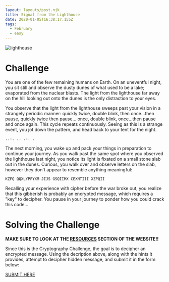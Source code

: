 ```yaml
---
layout: layouts/post.njk
title: Signal from the Lighthouse
date: 2020-01-05T16:38:17.155Z
tags:
  - February
  - easy
---
```

![lighthouse](https://www.dropbox.com/s/siy8ynegyqvc066/deserted_lighthouse.jpg?raw=1)
# Challenge

You are one of the few remaining humans on Earth. On an uneventful night, you sit still and observe the dusty dunes of what used to be a lake; evaporated from the nuclear blasts. The light from the lighthouse far away on the hill looking out onto the dunes is the only distraction to your eyes.

You observe that the light from the lighthouse sweeps past your vision in a strangely periodic manner: quickly twice, double blink, then once…then pause,  quickly twice then pause... once, double blink, once…then pause and once again. This cycle repeats continuously. Seeing as this is a strange event, you jot down the pattern, and head back to your tent for the night.

`..-. .. .-. .`

The next morning, you wake up and pack your things in preparation to continue your journey. As you walk past the same spot where you observed the lighthouse last night, you notice its light is fixated on a small stone slab out in the dunes. Curious, you walk over and observe letters on the slab, however they don't appear to resemble anything meaningful:

`KZFQ QQXLYPFYXM JIJS GSQIIMX CEXNTIII XZPQII`

Recalling your experience with cipher before the war broke out, you realize that this gibberish is probably an encrypted message, which requires a "key" to decipher. You pause in your journey to ponder how you could crack this code...

# Solving the Challenge

**MAKE SURE TO LOOK AT THE [RESOURCES](/resources) SECTION OF THE WEBSITE!!**

Since this is the Cryptography Challenge, the goal is to decipher an encrypted message. Using the decription above, along with the hints it provides, attempt to decipher hidden message, and submit it in the form below:

[SUBMIT HERE](https://forms.gle/aUWd9i1rWGtPYdjs6)
